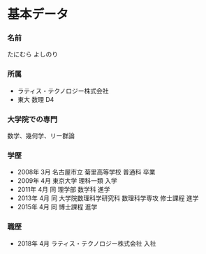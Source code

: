 # 基本データ

### 名前
たにむら よしのり

### 所属
- ラティス・テクノロジー株式会社
- 東大 数理 D4

### 大学院での専門
数学、幾何学、リー群論

### 学歴
- 2008年 3月 名古屋市立 菊里高等学校 普通科 卒業
- 2009年 4月 東京大学 理科一類 入学
- 2011年 4月 同 理学部 数学科 進学
- 2013年 4月 同 大学院数理科学研究科 数理科学専攻 修士課程 進学
- 2015年 4月 同 博士課程 進学

### 職歴
- 2018年 4月 ラティス・テクノロジー株式会社 入社

